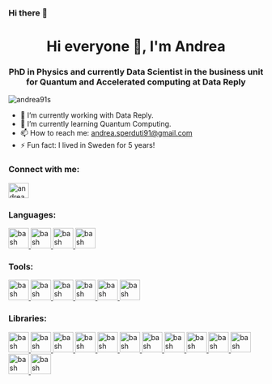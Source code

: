 ### Hi there 👋

<h1 align="center">Hi everyone 👋, I'm Andrea</h1>
<h3 align="center">PhD in Physics and currently Data Scientist in the business unit for Quantum and Accelerated computing at Data Reply</h3>

<p align="left"> <img src="https://komarev.com/ghpvc/?username=andrea91s&label=Profile%20views&color=blue&style=plastic" alt="andrea91s" /> </p>

- 🔭 I’m currently working with Data Reply.
- 🌱 I’m currently learning Quantum Computing.
- 📫 How to reach me: andrea.sperduti91@gmail.com
- ⚡ Fun fact: I lived in Sweden for 5 years!


<h3 align="left">Connect with me:</h3>
<p align="left">
<a href="https://www.linkedin.com/in/andrea-sperduti-693a45a4/" target="blank"><img align="center" src="https://cdn.jsdelivr.net/npm/simple-icons@3.0.1/icons/linkedin.svg" alt="andrea-sperduti" height="30" width="40" /></a>
</p>

<h3 align="left">Languages:</h3>
<a href="https://www.python.org/" target="_blank"> <img src="https://cdn.jsdelivr.net/gh/devicons/devicon/icons/python/python-original-wordmark.svg" alt="bash" width="40" height="40"/> </a>
<a href="https://www.r-project.org/" target="_blank"> <img src="https://cdn.jsdelivr.net/gh/devicons/devicon/icons/r/r-original.svg" alt="bash" width="40" height="40"/> </a>
<a href="https://www.mathworks.com/products/matlab.html" target="_blank"> <img src="https://cdn.jsdelivr.net/gh/devicons/devicon/icons/matlab/matlab-original.svg" alt="bash" width="40" height="40"/> </a>
<a href="https://octave.org/" target="_blank"> <img src="https://octave.org/img/octave-logo.svg" alt="bash" width="40" height="40"/> </a>
</p>


<h3 align="left">Tools:</h3>
<p align="left">
<a href="https://www.docker.com/" target="_blank"> <img src="https://cdn.jsdelivr.net/gh/devicons/devicon/icons/docker/docker-original-wordmark.svg" alt="bash" width="40" height="40"/> </a> 
<a href="https://git-scm.com/" target="_blank"> <img src="https://cdn.jsdelivr.net/gh/devicons/devicon/icons/git/git-original.svg" alt="bash" width="40" height="40"/> </a>    
<a href="https://jupyter.org/" target="_blank"> <img src="https://cdn.jsdelivr.net/gh/devicons/devicon/icons/jupyter/jupyter-original-wordmark.svg" alt="bash" width="40" height="40"/> </a>      
<a href="https://www.linux.org/" target="_blank"> <img src="https://cdn.jsdelivr.net/gh/devicons/devicon/icons/linux/linux-original.svg" alt="bash" width="40" height="40"/> </a>
<a href="https://www.microsoft.com/en-us/sql-server/sql-server-downloads" target="_blank"> <img src="https://cdn.jsdelivr.net/gh/devicons/devicon/icons/microsoftsqlserver/microsoftsqlserver-plain-wordmark.svg" alt="bash" width="40" height="40"/> </a>
<a href="https://tortoisegit.org/" target="_blank"> <img src="https://cdn.jsdelivr.net/gh/devicons/devicon/icons/tortoisegit/tortoisegit-original.svg" alt="bash" width="40" height="40"/> </a>   
</p>
   
   
<h3 align="left">Libraries:</h3>
<p align="left">
<a href="https://scikit-learn.org/stable/" target="_blank"> <img src="https://upload.wikimedia.org/wikipedia/commons/0/05/Scikit_learn_logo_small.svg" alt="bash" width="40" height="40"/> </a>   
<a href="https://flask.palletsprojects.com/en/2.2.x/" target="_blank"> <img src="https://cdn.jsdelivr.net/gh/devicons/devicon/icons/flask/flask-original-wordmark.svg" alt="bash" width="40" height="40"/> </a>  
<a href="https://networkx.org/" target="_blank"> <img src="https://cdn.jsdelivr.net/gh/devicons/devicon/icons/networkx/networkx-original.svg" alt="bash" width="40" height="40"/> </a>
<a href="https://numpy.org/" target="_blank"> <img src="https://cdn.jsdelivr.net/gh/devicons/devicon/icons/numpy/numpy-original-wordmark.svg" alt="bash" width="40" height="40"/> </a> 
<a href="https://matplotlib.org/" target="_blank"> <img src="https://matplotlib.org/_static/images/logo2.svg" alt="bash" width="40" height="40"/> </a> 
<a href="https://pandas.pydata.org/" target="_blank"> <img src="https://cdn.jsdelivr.net/gh/devicons/devicon/icons/pandas/pandas-original-wordmark.svg" alt="bash" width="40" height="40"/> </a>
<a href="https://pytorch.org/" target="_blank"> <img src="https://cdn.jsdelivr.net/gh/devicons/devicon/icons/pytorch/pytorch-original-wordmark.svg" alt="bash" width="40" height="40"/> </a>   
<a href="https://www.sqlalchemy.org/" target="_blank"> <img src="https://cdn.jsdelivr.net/gh/devicons/devicon/icons/sqlalchemy/sqlalchemy-original.svg" alt="bash" width="40" height="40"/> </a>
<a href="https://www.tensorflow.org/?gclid=CjwKCAjwm8WZBhBUEiwA178UnK14z30XoZ4s2p8xLz7GPP1f2sDzcI-h8Uw7asqEcGyMYlWlzk51-BoCA8YQAvD_BwE" target="_blank"> <img src="https://cdn.jsdelivr.net/gh/devicons/devicon/icons/tensorflow/tensorflow-original.svg" alt="bash" width="40" height="40"/> </a>
<a href="https://keras.io/" target="_blank"> <img src="https://keras.io/img/logo.png" alt="bash" width="40" height="40"/> </a>
<a href="https://scipy.org/" target="_blank"> <img src="https://scipy.org/images/logo.svg" alt="bash" width="40" height="40"/> </a>
<a href="https://seaborn.pydata.org/" target="_blank"> <img src="https://seaborn.pydata.org/_images/logo-mark-lightbg.svg" alt="bash" width="40" height="40"/> </a>   
<a href="https://www.tidyverse.org/" target="_blank"> <img src="https://github.com/tidyverse/tidyverse.org/blob/master/static/images/hex-tidyverse.png" alt="bash" width="40" height="40"/> </a>   
</p>
